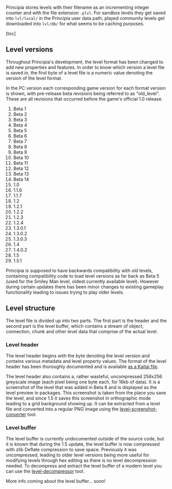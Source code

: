 Principia stores levels with their filename as an incrementing integer counter and with the file extension `.plvl`. For sandbox levels they get saved into `lvl/local/` in the Principia user data path, played community levels get downloaded into `lvl/db/` for what seems to be caching purposes.

[toc]

## Level versions
Throughout Principia's development, the level format has been changed to add new properties and features. In order to know which version a level file is saved in, the first byte of a level file is a numeric value denoting the version of the level format.

In the PC version each corresponding game version for each format version is shown, with pre-release beta revisions being referred to as "old_level". These are all revisions that occurred before the game's official 1.0 release.

1.  Beta 1
2.  Beta 2
3.  Beta 3
4.  Beta 4
5.  Beta 5
6.  Beta 6
7.  Beta 7
8.  Beta 8
9.  Beta 9
10. Beta 10
11. Beta 11
12. Beta 12
13. Beta 13
14. Beta 14
15. 1.0
16. 1.1.6
17. 1.1.7
18. 1.2
19. 1.2.1
20. 1.2.2
21. 1.2.3
22. 1.2.4
23. 1.3.0.1
24. 1.3.0.2
25. 1.3.0.3
26. 1.4
27. 1.4.0.2
28. 1.5
29. 1.5.1

Principia is supposed to have backwards compatibility with old levels, containing compatibility code to load level versions as far back as Beta 5 (used for the Smiley Man level, oldest currently available level). However during certain updates there has been minor changes to existing gameplay functionality leading to issues trying to play older levels.

## Level structure
The level file is divided up into two parts. The first part is the header and the second part is the level buffer, which contains a stream of object, connection, chunk and other level data that comprise of the actual level.

### Level header
The level header begins with the byte denoting the level version and contains various metadata and level property values. The format of the level header has been thoroughly documented and is available [as a Kaitai file](https://github.com/principia-game/kaitai/blob/master/kaitai/plvl.ksy).

The level header also contains a, rather wasteful, uncompressed 256x256 greyscale image (each pixel being one byte each, for 16kb of data). It is a screenshot of the level that was added in Beta 6 and is displayed as the level preview in packages. This screenshot is taken from the place you save the level, and since 1.5 it saves this screenshot in orthographic mode leading to a grid background showing up. It can be extracted from a level file and converted into a regular PNG image using the [level-screenshot-converter](https://github.com/principia-game/level-screenshot-converter) tool.

### Level buffer
The level buffer is currently undocumented outside of the source code, but it is known that during the 1.5 update, the level buffer is now compressed with zlib Deflate compression to save space. Previously it was uncompressed, leading to older level versions being more useful for modifying levels through hex editing as there is no level decompression needed. To decompress and extract the level buffer of a modern level you can use the [level-decompressor](https://github.com/principia-game/level-decompressor) tool.

More info coming about the level buffer... soon!